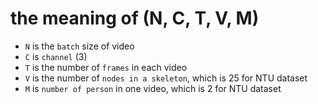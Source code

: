# the meaning of (N, C, T, V, M)

- `N` is the `batch` size of video
- `C` is `channel` (3)
- `T` is the number of `frames` in each video
- `V` is the number of `nodes in a skeleton`, which is 25 for NTU dataset
- `M` is `number of person` in one video, which is 2 for NTU dataset